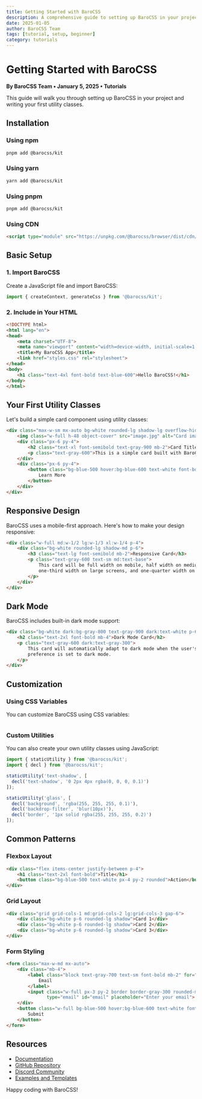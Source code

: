 ```yaml
---
title: Getting Started with BaroCSS
description: A comprehensive guide to setting up BaroCSS in your project and writing your first utility classes.
date: 2025-01-05
author: BaroCSS Team
tags: [tutorial, setup, beginner]
category: tutorials
---
```


# Getting Started with BaroCSS

**By BaroCSS Team • January 5, 2025 • Tutorials**

This guide will walk you through setting up BaroCSS in your project and writing your first utility classes.

## Installation

### Using npm

```bash
pnpm add @barocss/kit
```

### Using yarn

```bash
yarn add @barocss/kit
```

### Using pnpm

```bash
pnpm add @barocss/kit
```

### Using CDN

```html
<script type="module" src="https://unpkg.com/@barocss/browser/dist/cdn/barocss.js"></script>
```

## Basic Setup

### 1. Import BaroCSS

Create a JavaScript file and import BaroCSS:

```typescript
import { createContext, generateCss } from '@barocss/kit';
```

### 2. Include in Your HTML

```html
<!DOCTYPE html>
<html lang="en">
<head>
    <meta charset="UTF-8">
    <meta name="viewport" content="width=device-width, initial-scale=1.0">
    <title>My BaroCSS App</title>
    <link href="styles.css" rel="stylesheet">
</head>
<body>
    <h1 class="text-4xl font-bold text-blue-600">Hello BaroCSS!</h1>
</body>
</html>
```

## Your First Utility Classes

Let's build a simple card component using utility classes:

```html
<div class="max-w-sm mx-auto bg-white rounded-lg shadow-lg overflow-hidden">
    <img class="w-full h-48 object-cover" src="image.jpg" alt="Card image">
    <div class="px-6 py-4">
        <h2 class="text-xl font-semibold text-gray-900 mb-2">Card Title</h2>
        <p class="text-gray-600">This is a simple card built with BaroCSS utility classes.</p>
    </div>
    <div class="px-6 py-4">
        <button class="bg-blue-500 hover:bg-blue-600 text-white font-bold py-2 px-4 rounded">
            Learn More
        </button>
    </div>
</div>
```

## Responsive Design

BaroCSS uses a mobile-first approach. Here's how to make your design responsive:

```html
<div class="w-full md:w-1/2 lg:w-1/3 xl:w-1/4 p-4">
    <div class="bg-white rounded-lg shadow-md p-6">
        <h3 class="text-lg font-semibold mb-2">Responsive Card</h3>
        <p class="text-gray-600 text-sm md:text-base">
            This card will be full width on mobile, half width on medium screens,
            one-third width on large screens, and one-quarter width on extra large screens.
        </p>
    </div>
</div>
```

## Dark Mode

BaroCSS includes built-in dark mode support:

```html
<div class="bg-white dark:bg-gray-800 text-gray-900 dark:text-white p-6 rounded-lg">
    <h2 class="text-2xl font-bold mb-4">Dark Mode Card</h2>
    <p class="text-gray-600 dark:text-gray-300">
        This card will automatically adapt to dark mode when the user's system
        preference is set to dark mode.
    </p>
</div>
```

## Customization

### Using CSS Variables

You can customize BaroCSS using CSS variables:

```css
```

### Custom Utilities

You can also create your own utility classes using JavaScript:

```typescript
import { staticUtility } from '@barocss/kit';
import { decl } from '@barocss/kit';

staticUtility('text-shadow', [
  decl('text-shadow', '0 2px 4px rgba(0, 0, 0, 0.1)')
]);

staticUtility('glass', [
  decl('background', 'rgba(255, 255, 255, 0.1)'),
  decl('backdrop-filter', 'blur(10px)'),
  decl('border', '1px solid rgba(255, 255, 255, 0.2)')
]);
```

## Common Patterns

### Flexbox Layout

```html
<div class="flex items-center justify-between p-4">
    <h1 class="text-2xl font-bold">Title</h1>
    <button class="bg-blue-500 text-white px-4 py-2 rounded">Action</button>
</div>
```

### Grid Layout

```html
<div class="grid grid-cols-1 md:grid-cols-2 lg:grid-cols-3 gap-6">
    <div class="bg-white p-6 rounded-lg shadow">Card 1</div>
    <div class="bg-white p-6 rounded-lg shadow">Card 2</div>
    <div class="bg-white p-6 rounded-lg shadow">Card 3</div>
</div>
```

### Form Styling

```html
<form class="max-w-md mx-auto">
    <div class="mb-4">
        <label class="block text-gray-700 text-sm font-bold mb-2" for="email">
            Email
        </label>
        <input class="w-full px-3 py-2 border border-gray-300 rounded-md focus:outline-none focus:ring-2 focus:ring-blue-500" 
               type="email" id="email" placeholder="Enter your email">
    </div>
    <button class="w-full bg-blue-500 hover:bg-blue-600 text-white font-bold py-2 px-4 rounded-md">
        Submit
    </button>
</form>
```

## Resources

- [Documentation](/guide/)
- [GitHub Repository](https://github.com/barocss/barocss)
- [Discord Community](https://discord.gg/barocss)
- [Examples and Templates](https://github.com/barocss/barocss/tree/main/examples)

Happy coding with BaroCSS!
